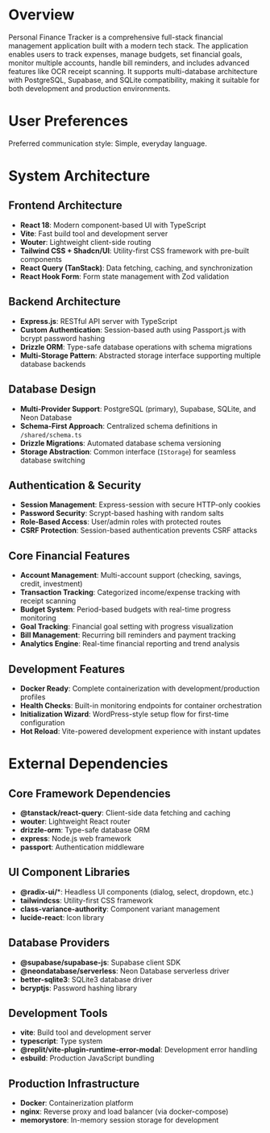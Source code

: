 # Overview

Personal Finance Tracker is a comprehensive full-stack financial management application built with a modern tech stack. The application enables users to track expenses, manage budgets, set financial goals, monitor multiple accounts, handle bill reminders, and includes advanced features like OCR receipt scanning. It supports multi-database architecture with PostgreSQL, Supabase, and SQLite compatibility, making it suitable for both development and production environments.

# User Preferences

Preferred communication style: Simple, everyday language.

# System Architecture

## Frontend Architecture
- **React 18**: Modern component-based UI with TypeScript
- **Vite**: Fast build tool and development server
- **Wouter**: Lightweight client-side routing
- **Tailwind CSS + Shadcn/UI**: Utility-first CSS framework with pre-built components
- **React Query (TanStack)**: Data fetching, caching, and synchronization
- **React Hook Form**: Form state management with Zod validation

## Backend Architecture
- **Express.js**: RESTful API server with TypeScript
- **Custom Authentication**: Session-based auth using Passport.js with bcrypt password hashing
- **Drizzle ORM**: Type-safe database operations with schema migrations
- **Multi-Storage Pattern**: Abstracted storage interface supporting multiple database backends

## Database Design
- **Multi-Provider Support**: PostgreSQL (primary), Supabase, SQLite, and Neon Database
- **Schema-First Approach**: Centralized schema definitions in `/shared/schema.ts`
- **Drizzle Migrations**: Automated database schema versioning
- **Storage Abstraction**: Common interface (`IStorage`) for seamless database switching

## Authentication & Security
- **Session Management**: Express-session with secure HTTP-only cookies
- **Password Security**: Scrypt-based hashing with random salts
- **Role-Based Access**: User/admin roles with protected routes
- **CSRF Protection**: Session-based authentication prevents CSRF attacks

## Core Financial Features
- **Account Management**: Multi-account support (checking, savings, credit, investment)
- **Transaction Tracking**: Categorized income/expense tracking with receipt scanning
- **Budget System**: Period-based budgets with real-time progress monitoring
- **Goal Tracking**: Financial goal setting with progress visualization
- **Bill Management**: Recurring bill reminders and payment tracking
- **Analytics Engine**: Real-time financial reporting and trend analysis

## Development Features
- **Docker Ready**: Complete containerization with development/production profiles
- **Health Checks**: Built-in monitoring endpoints for container orchestration
- **Initialization Wizard**: WordPress-style setup flow for first-time configuration
- **Hot Reload**: Vite-powered development experience with instant updates

# External Dependencies

## Core Framework Dependencies
- **@tanstack/react-query**: Client-side data fetching and caching
- **wouter**: Lightweight React router
- **drizzle-orm**: Type-safe database ORM
- **express**: Node.js web framework
- **passport**: Authentication middleware

## UI Component Libraries
- **@radix-ui/***: Headless UI components (dialog, select, dropdown, etc.)
- **tailwindcss**: Utility-first CSS framework
- **class-variance-authority**: Component variant management
- **lucide-react**: Icon library

## Database Providers
- **@supabase/supabase-js**: Supabase client SDK
- **@neondatabase/serverless**: Neon Database serverless driver
- **better-sqlite3**: SQLite3 database driver
- **bcryptjs**: Password hashing library

## Development Tools
- **vite**: Build tool and development server
- **typescript**: Type system
- **@replit/vite-plugin-runtime-error-modal**: Development error handling
- **esbuild**: Production JavaScript bundling

## Production Infrastructure
- **Docker**: Containerization platform
- **nginx**: Reverse proxy and load balancer (via docker-compose)
- **memorystore**: In-memory session storage for development